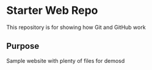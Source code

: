 # Starter Web Repo

This repository is for showing how Git and GitHub work

## Purpose

Sample website with plenty of files for demosd